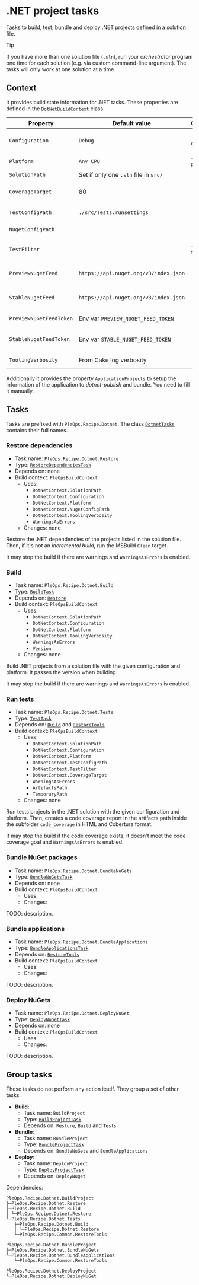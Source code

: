 # .NET project tasks

Tasks to build, test, bundle and deploy .NET projects defined in a solution
file.

> [!TIP]  
> If you have more than one solution file (`.sln`), run your _orchestrator_
> program one time for each solution (e.g. via custom command-line argument).
> The tasks will only work at one solution at a time.

## Context

It provides build state information for .NET tasks. These properties are defined
in the
[`DotNetBuildContext`](xref:Cake.Frosting.PleOps.Recipe.Dotnet.DotNetBuildContext)
class.

| Property                | Default value                         | CLI argument             | Description                                     |
| ----------------------- | ------------------------------------- | ------------------------ | ----------------------------------------------- |
| `Configuration`         | `Debug`                               | `--dotnet-configuration` | Solution configuration for the build            |
| `Platform`              | `Any CPU`                             | `--dotnet-platform`      | Solution platform for the build                 |
| `SolutionPath`          | Set if only one `.sln` file in `src/` |                          | Path to solution file                           |
| `CoverageTarget`        | 80                                    |                          | Code coverage goal. It logs warning if not met  |
| `TestConfigPath`        | `./src/Tests.runsettings`             |                          | Optional test runsettings file                  |
| `NugetConfigPath`       |                                       |                          | Optional `nuget.config` file                    |
| `TestFilter`            |                                       | `--dotnet-test-filter`   | Optional test filter with `FullyQualifiedName~` |
| `PreviewNugetFeed`      | `https://api.nuget.org/v3/index.json` |                          | NuGet feed for preview deployments              |
| `StableNugetFeed`       | `https://api.nuget.org/v3/index.json` |                          | NuGet feed for production deployments           |
| `PreviewNuGetFeedToken` | Env var `PREVIEW_NUGET_FEED_TOKEN`    |                          | Token for the preview NuGet feed                |
| `StableNugetFeedToken`  | Env var `STABLE_NUGET_FEED_TOKEN`     |                          | Token for the production NuGet feed             |
| `ToolingVerbosity`      | From Cake log verbosity               |                          | Verbosity for MSBuild                           |

Additionally it provides the property `ApplicationProjects` to setup the
information of the application to _dotnet-publish_ and bundle. You need to fill
it manually.

## Tasks

Tasks are prefixed with `PleOps.Recipe.Dotnet`. The class
[`DotnetTasks`](xref:Cake.Frosting.PleOps.Recipe.Dotnet.DotnetTasks) contains
their full names.

### Restore dependencies

- Task name: `PleOps.Recipe.Dotnet.Restore`
- Type:
  [`RestoreDependenciesTask`](xref:Cake.Frosting.PleOps.Recipe.Dotnet.RestoreDependenciesTask)
- Depends on: none
- Build context: `PleOpsBuildContext`
  - Uses:
    - `DotNetContext.SolutionPath`
    - `DotNetContext.Configuration`
    - `DotNetContext.Platform`
    - `DotNetContext.NugetConfigPath`
    - `DotNetContext.ToolingVerbosity`
    - `WarningsAsErrors`
  - Changes: none

Restore the .NET dependencies of the projects listed in the solution file. Then,
if it's not an _incremental build_, run the MSBuild `Clean` target.

It may stop the build if there are warnings and `WarningsAsErrors` is enabled.

### Build

- Task name: `PleOps.Recipe.Dotnet.Build`
- Type: [`BuildTask`](xref:Cake.Frosting.PleOps.Recipe.Dotnet.BuildTask)
- Depends on: [`Restore`](#restore-dependencies)
- Build context: `PleOpsBuildContext`
  - Uses:
    - `DotNetContext.SolutionPath`
    - `DotNetContext.Configuration`
    - `DotNetContext.Platform`
    - `DotNetContext.ToolingVerbosity`
    - `WarningsAsErrors`
    - `Version`
  - Changes: none

Build .NET projects from a solution file with the given configuration and
platform. It passes the version when building.

It may stop the build if there are warnings and `WarningsAsErrors` is enabled.

### Run tests

- Task name: `PleOps.Recipe.Dotnet.Tests`
- Type: [`TestTask`](xref:Cake.Frosting.PleOps.Recipe.Dotnet.TestTask)
- Depends on: [`Build`](#build) and [`RestoreTools`](./common.md#restore-tools)
- Build context: `PleOpsBuildContext`
  - Uses:
    - `DotNetContext.SolutionPath`
    - `DotNetContext.Configuration`
    - `DotNetContext.Platform`
    - `DotNetContext.TestConfigPath`
    - `DotNetContext.TestFilter`
    - `DotNetContext.CoverageTarget`
    - `WarningsAsErrors`
    - `ArtifactsPath`
    - `TemporaryPath`
  - Changes: none

Run tests projects in the .NET solution with the given configuration and
platform. Then, creates a code coverage report in the artifacts path inside the
subfolder `code_coverage` in HTML and Cobertura format.

It may stop the build if the code coverage exists, it doesn't meet the code
coverage goal and `WarningsAsErrors` is enabled.

### Bundle NuGet packages

- Task name: `PleOps.Recipe.Dotnet.BundleNuGets`
- Type:
  [`BundleNuGetsTask`](xref:Cake.Frosting.PleOps.Recipe.Dotnet.BundleNuGetsTask)
- Depends on: none
- Build context: `PleOpsBuildContext`
  - Uses:
  - Changes:

TODO: description.

### Bundle applications

- Task name: `PleOps.Recipe.Dotnet.BundleApplications`
- Type:
  [`BundleApplicationsTask`](xref:Cake.Frosting.PleOps.Recipe.Dotnet.BundleApplicationsTask)
- Depends on: [`RestoreTools`](./common.md#restore-tools)
- Build context: `PleOpsBuildContext`
  - Uses:
  - Changes:

TODO: description.

### Deploy NuGets

- Task name: `PleOps.Recipe.Dotnet.DeployNuGet`
- Type:
  [`DeployNuGetTask`](xref:Cake.Frosting.PleOps.Recipe.Dotnet.DeployNuGetTask)
- Depends on: none
- Build context: `PleOpsBuildContext`
  - Uses:
  - Changes:

TODO: description.

## Group tasks

These tasks do not perform any action itself. They group a set of other tasks.

- **Build**:
  - Task name: `BuildProject`
  - Type:
    [`BuildProjectTask`](xref:Cake.Frosting.PleOps.Recipe.Dotnet.DotnetTasks.BuildProjectTask)
  - Depends on: `Restore`, `Build` and `Tests`
- **Bundle**:
  - Task name: `BundleProject`
  - Type:
    [`BundleProjectTask`](xref:Cake.Frosting.PleOps.Recipe.Dotnet.DotnetTasks.BundleProjectTask)
  - Depends on: `BundleNuGets` and `BundleApplications`
- **Deploy**:
  - Task name: `DeployProject`
  - Type:
    [`DeployProjectTask`](xref:xref:Cake.Frosting.PleOps.Recipe.Dotnet.DotnetTasks.DeployProjectTask)
  - Depends on: `DeployNuget`

Dependencies:

```plain
PleOps.Recipe.Dotnet.BuildProject
├─PleOps.Recipe.Dotnet.Restore
├─PleOps.Recipe.Dotnet.Build
│ └─PleOps.Recipe.Dotnet.Restore
└─PleOps.Recipe.Dotnet.Tests
   ├─PleOps.Recipe.Dotnet.Build
   │ └─PleOps.Recipe.Dotnet.Restore
   └─PleOps.Recipe.Common.RestoreTools

PleOps.Recipe.Dotnet.BundleProject
├─PleOps.Recipe.Dotnet.BundleNuGets
└─PleOps.Recipe.Dotnet.BundleApplications
   └─PleOps.Recipe.Common.RestoreTools

PleOps.Recipe.Dotnet.DeployProject
└─PleOps.Recipe.Dotnet.DeployNuGet
```
